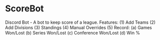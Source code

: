 # ScoreBot
Discord Bot - A bot to keep score of a league. Features: (1) Add Teams (2) Add Divisions (3) Standings (4) Manual Overrides (5) Record: (a) Games Won/Lost (b) Series Won/Lost (c) Conference Won/Lost (d) Win %
